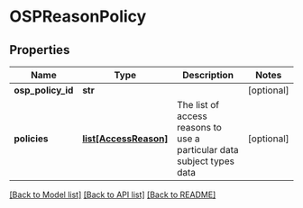 # OSPReasonPolicy

## Properties
Name | Type | Description | Notes
------------ | ------------- | ------------- | -------------
**osp_policy_id** | **str** |  | [optional] 
**policies** | [**list[AccessReason]**](AccessReason.md) | The list of access reasons to use a particular data subject types data  | [optional] 

[[Back to Model list]](../README.md#documentation-for-models) [[Back to API list]](../README.md#documentation-for-api-endpoints) [[Back to README]](../README.md)



